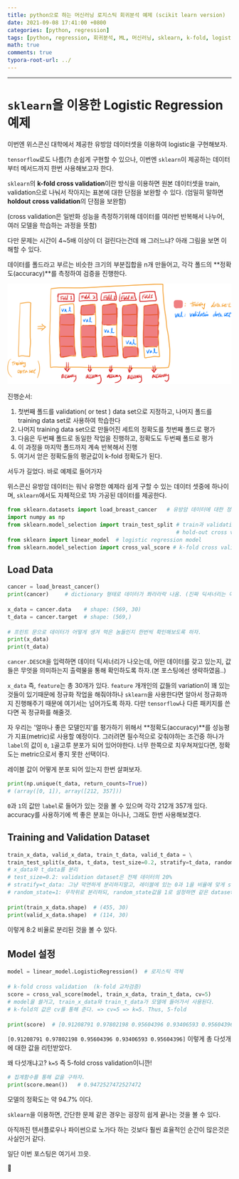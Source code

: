 ```yaml
---
title: python으로 하는 머신러닝 로지스틱 회귀분석 예제 (scikit learn version)
date: 2021-09-08 17:41:00 +0800
categories: [python, regression]
tags: [python, regression, 회귀분석, ML, 머신러닝, sklearn, k-fold, logistic, 로지스틱] 
math: true
comments: true
typora-root-url: ../
---
```


---

# `sklearn`을 이용한 Logistic Regression 예제

이번엔 위스콘신 대학에서 제공한 유방암 데이터셋을 이용하여 logistic을 구현해보자.

`tensorflow`로도 나름(?) 손쉽게 구현할 수 있으나, 이번엔 `sklearn`이 제공하는 데이터부터 메서드까지 한번 사용해보고자 한다.

`sklearn`의 **k-fold cross validation**이란 방식을 이용하면 원본 데이터셋을 train, validation으로 나눠서 작아지는 표본에 대한 단점을 보완할 수 있다. (엄밀히 말하면 **holdout cross validation**의 단점을 보완함)

(cross validation은 일반화 성능을 측정하기위해 데이터를 여러번 반복해서 나누어, 여러 모델을 학습하는 과정을 뜻함)

다만 문제는 시간이 4~5배 이상이 더 걸린다는건데 왜 그러느냐? 아래 그림을 보면 이해할 수 있다.

데이터를 폴드라고 부르는 비슷한 크기의 부분집합을 n개 만들어고, 각각 폴드의 **정확도(accuracy)**를 측정하여 검증을 진행한다. 

![k_fold](/../assets/images/regression/k_fold.png)

진행순서:

1. 첫번째 폴드를 validation( or test ) data set으로 지정하고, 나머지 폴드를 training data set로 사용하여 학습한다
2. 나머지 training data set으로 만들어진 세트의 정확도를 첫번째 폴드로 평가
3. 다음은 두번째 폴드로 동일한 작업을 진행하고, 정확도도 두번째 폴드로 평가
4. 이 과정을 마지막 폴드까지 계속 반복해서 진행
5. 여기서 얻은 정확도들의 평균값이 k-fold 정확도가 된다.

서두가 길었다. 바로 예제로 들어가자

위스콘신 유방암 데이터는 워낙 유명한 예제라 쉽게 구할 수 있는 데이터 셋중에 하나이며, `sklearn`에서도 자체적으로 1차 가공된 데이터를 제공한다. 

```python
from sklearn.datasets import load_breast_cancer   # 유방암 데이터에 대한 정보 로딩
import numpy as np
from sklearn.model_selection import train_test_split # train과 validation data를 분리해줌.
                                                     # hold-out cross validation
from sklearn import linear_model  # logistic regression model
from sklearn.model_selection import cross_val_score # k-fold cross validation 
```

## Load Data

```python
cancer = load_breast_cancer()
print(cancer)     # dictionary 형태로 데이터가 쫘라라락 나옴. (진짜 딕셔너리는 아님)

x_data = cancer.data    # shape: (569, 30)
t_data = cancer.target  # shape: (569,)

# 프린트 문으로 데이터가 어떻게 생겨 먹은 놈들인지 한번씩 확인해보도록 하자.
print(x_data)
print(t_data)  
```

`cancer.DESCR`을 입력하면 데이터 딕셔너리가 나오는데, 어떤 데이터를 갖고 있는지, 값들은 무엇을 의미하는지 출력물을 통해 확인하도록 하자.(본 포스팅에선 생략하였음..)

`x_data` 즉, `feature`는 총 30개가 있다. `feature` 개개인의 값들의 variation이 꽤 있는 것들이 있기때문에 정규화 작업을 해줘야하나 `sklearn`을 사용한다면 알아서 정규화까지 진행해주기 때문에 여기서는 넘어가도록 하자. 다만 `tensorflow`나 다른 패키지를 쓴다면 꼭 정규화를 해줄것.

자 우리는 '얼마나 좋은 모델인지'를 평가하기 위해서 **정확도(accuracy)**를 성능평가 지표(metric)로 사용할 예정이다. 그러려면 필수적으로 갖춰야하는 조건중 하나가 `label`의 값이 `0`, `1`골고루 분포가 되어 있어야한다. 너무 한쪽으로 치우쳐져있다면, 정확도는 metric으로서 좋지 못한 선택이다.

레이블 값이 어떻게 분포 되어 있는지 한번 살펴보자.

```python
print(np.unique(t_data, return_counts=True))
# (array([0, 1]), array([212, 357]))
```

`0`과 `1`의 값만 `label`로 들어가 있는 것을 볼 수 있으며 각각 212개 357개 있다. accuracy를 사용하기에 썩 좋은 분포는 아니나, 그래도 한번 사용해보겠다.

## Training and Validation Dataset

```python
train_x_data, valid_x_data, train_t_data, valid_t_data = \
train_test_split(x_data, t_data, test_size=0.2, stratify=t_data, random_state=1)
# x_data와 t_data를 분리 
# test_size=0.2: validation dataset은 전체 데이터의 20%
# stratify=t_data: 그냥 막연하게 분리하지말고, 레이블에 있는 0과 1을 비율에 맞게 stratify해서 분리
# random_state=1: 무작위로 분리하되, random_state값을 1로 설정하면 같은 dataset이 나오게끔 설정

print(train_x_data.shape)  # (455, 30) 
print(valid_x_data.shape)  # (114, 30)
```

이렇게 8:2 비율로 분리된 것을 볼 수 있다.

## Model 설정

```python
model = linear_model.LogisticRegression()  # 로지스틱 객체 

# k-fold cross validation  (k-fold 교차검증)
score = cross_val_score(model, train_x_data, train_t_data, cv=5)
# model을 쓸거고, train_x_data와 train_t_data가 모델에 들어가서 사용된다.
# k-fold의 값은 cv를 통해 준다. => cv=5 => k=5. Thus, 5-fold

print(score)  # [0.91208791 0.97802198 0.95604396 0.93406593 0.95604396]  
```

 `[0.91208791 0.97802198 0.95604396 0.93406593 0.95604396]` 이렇게 총 다섯개에 대한 값을 리턴받았다.

왜 다섯개냐고? `k=5` 즉 5-fold cross validation이니깐!

```python
# 집계함수를 통해 값을 구하자.
print(score.mean())   # 0.9472527472527472
```

모델의 정확도는 약 94.7% 이다.



`sklearn`을 이용하면, 간단한 문제 같은 경우는 굉장히 쉽게 끝나는 것을 볼 수 있다.

아직까진 텐서플로우나 파이썬으로 노가다 하는 것보다 훨씬 효율적인 순간이 많은것은 사실인거 같다. 

일단 이번 포스팅은 여기서 끄읏.

👋 